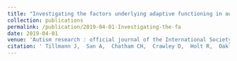 ```yaml
---
title: "Investigating the factors underlying adaptive functioning in autism in the EU-AIMS Longitudinal European Autism Project."
collection: publications
permalink: /publication/2019-04-01-Investigating-the-fa
date: 2019-04-01
venue: 'Autism research : official journal of the International Society for Autism Research'
citation: ' Tillmann J,  San A,  Chatham CH,  Crawley D,  Holt R,  Oakley B,  Banaschewski T,  Baron-Cohen S,  Boelte S,  Buitelaar JK,  Durston S,  Ham L,  EU-AIMS group, &quot;Investigating the factors underlying adaptive functioning in autism in the EU-AIMS Longitudinal European Autism Project..&quot; Autism research : official journal of the International Society for Autism Research, 2019.'
---
```

